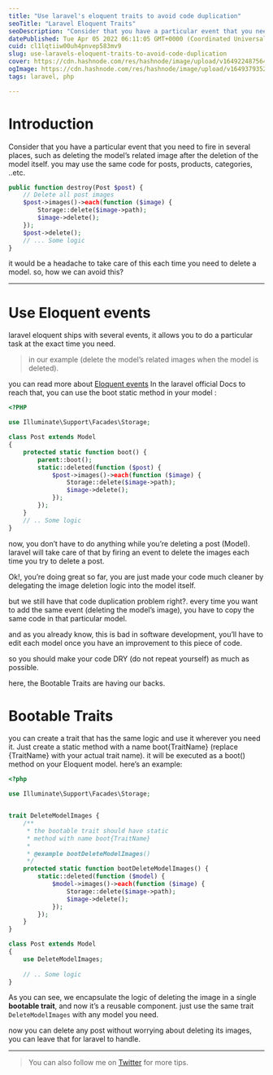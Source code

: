 ```yaml
---
title: "Use laravel's eloquent traits to avoid code duplication"
seoTitle: "Laravel Eloquent Traits"
seoDescription: "Consider that you have a particular event that you need to fire in several places, such as deleting the model’s related image after the deletion of the mode"
datePublished: Tue Apr 05 2022 06:11:05 GMT+0000 (Coordinated Universal Time)
cuid: cl1lqtiiw00uh4pnvep583mv9
slug: use-laravels-eloquent-traits-to-avoid-code-duplication
cover: https://cdn.hashnode.com/res/hashnode/image/upload/v1649224875645/8Q3Z9rZbS.png
ogImage: https://cdn.hashnode.com/res/hashnode/image/upload/v1649379352373/ChuFKpRcT.png
tags: laravel, php

---
```


# Introduction
Consider that you have a particular event that you need to fire in several places, such as deleting the model’s related image after the deletion of the model itself.
you may use the same code for posts, products, categories, ..etc.

```php
public function destroy(Post $post) {
    // Delete all post images
    $post->images()->each(function ($image) {
        Storage::delete($image->path);
        $image->delete();
    });
    $post->delete();
    // ... Some logic
}
```

it would be a headache to take care of this each time you need to delete a model.
so, how we can avoid this?

***

# Use Eloquent events
laravel eloquent ships with several events, it allows you to do a particular task at the exact time you need.

> in our example (delete the model’s related images when the model is deleted).

you can read more about [Eloquent events](https://laravel.com/docs/8.x/eloquent#events) In the laravel official Docs
to reach that, you can use the boot static method in your model :

```php
<?PHP

use Illuminate\Support\Facades\Storage;

class Post extends Model
{
    protected static function boot() {
        parent::boot();
        static::deleted(function ($post) {
            $post->images()->each(function ($image) {
                Storage::delete($image->path);
                $image->delete();
            });
        });
    }
    // .. Some logic
}
```

now, you don’t have to do anything while you’re deleting a post (Model). laravel will take care of that by firing an event to delete the images each time you try to delete a post.

Ok!, you’re doing great so far, you are just made your code much cleaner by delegating the image deletion logic into the model itself.

but we still have that code duplication problem right?. every time you want to add the same event (deleting the model’s image), you have to copy the same code in that particular model.

and as you already know, this is bad in software development, you’ll have to edit each model once you have an improvement to this piece of code.

so you should make your code DRY (do not repeat yourself) as much as possible.

here, the Bootable Traits are having our backs.

# Bootable Traits

you can create a trait that has the same logic and use it wherever you need it.
Just create a static method with a name boot{TraitName} (replace {TraitName} with your actual trait name). it will be executed as a boot() method on your Eloquent model.
here’s an example:

```php
<?php

use Illuminate\Support\Facades\Storage;


trait DeleteModelImages {
    /**
     * the bootable trait should have static
     * method with name boot{TraitName}
     * 
     * @example bootDeleteModelImages()
     */
    protected static function bootDeleteModelImages() {
        static::deleted(function ($model) {
            $model->images()->each(function ($image) {
                Storage::delete($image->path);
                $image->delete();
            });
        });
    }
}

class Post extends Model
{
    use DeleteModelImages;
    
    // .. Some logic
}
```

As you can see, we encapsulate the logic of deleting the image in a single **bootable trait**, and now it’s a reusable component. just use the same trait `DeleteModelImages` with any model you need.

now you can delete any post without worrying about deleting its images, you can leave that for laravel to handle.

***

> You can also follow me on [Twitter](https://twitter.com/thefeqy) for more tips.
